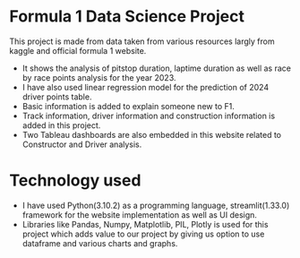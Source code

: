 # Formula 1 Data Science Project

This project is made from data taken from various resources largly from kaggle and official formula 1 website.

- It shows the analysis of pitstop duration, laptime duration as well as race by race points analysis for the year 2023.
- I have also used linear regression model for the prediction of 2024 driver points table.
- Basic information is added to explain someone new to F1.
- Track information, driver information and construction information is added in this project.
- Two Tableau dashboards are also embedded in this website related to Constructor and Driver analysis.

# Technology used

- I have used Python(3.10.2) as a programming language, streamlit(1.33.0) framework for the website implementation as well as UI design.
- Libraries like Pandas, Numpy, Matplotlib, PIL, Plotly is used for this project which adds value to our project by giving us option to use dataframe and various charts and graphs.
